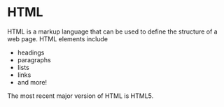 # HTML

HTML is a markup language that can be used to define the structure of a web
page. HTML elements include

- headings
- paragraphs
- lists
- links
- and more!

The most recent major version of HTML is HTML5.
